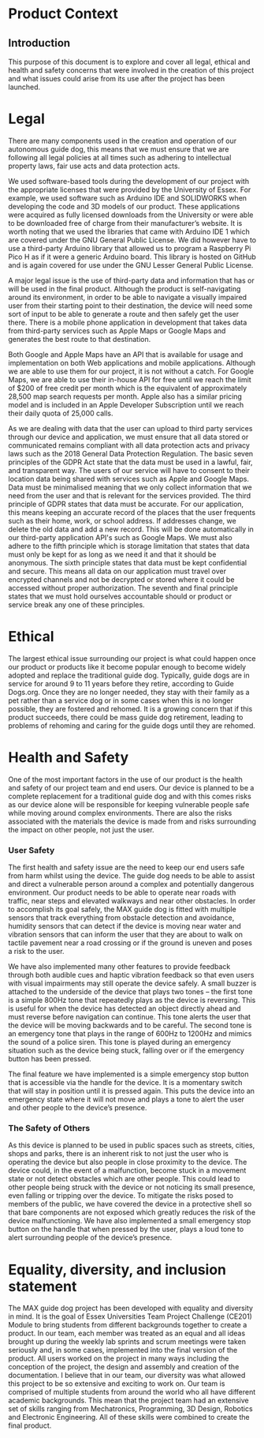 # Product Context

## Introduction

This purpose of this document is to explore and cover all legal, ethical and health and safety concerns that were involved in the creation of this project and what issues could arise from its use after the project has been launched. 

# Legal

There are many components used in the creation and operation of our autonomous guide dog, this means that we must ensure that we are following all legal policies at all times such as adhering to intellectual property laws, fair use acts and data protection acts.

We used software-based tools during the development of our project with the appropriate licenses that were provided by the University of Essex. For example, we used software such as Arduino IDE and SOLIDWORKS when developing the code and 3D models of our product. These applications were acquired as fully licensed downloads from the University or were able to be downloaded free of charge from their manufacturer’s website. It is worth noting that we used the libraries that came with Arduino IDE 1 which are covered under the GNU General Public License. We did however have to use a third-party Arduino library that allowed us to program a Raspberry Pi Pico H as if it were a generic Arduino board. This library is hosted on GitHub and is again covered for use under the GNU Lesser General Public License.

A major legal issue is the use of third-party data and information that has or will be used in the final product. Although the product is self-navigating around its environment, in order to be able to navigate a visually impaired user from their starting point to their destination, the device will need some sort of input to be able to generate a route and then safely get the user there. There is a mobile phone application in development that takes data from third-party services such as Apple Maps or Google Maps and generates the best route to that destination.

Both Google and Apple Maps have an API that is available for usage and implementation on both Web applications and mobile applications. Although we are able to use them for our project, it is not without a catch. For Google Maps, we are able to use their in-house API for free until we reach the limit of $200 of free credit per month which is the equivalent of approximately 28,500 map search requests per month. Apple also has a similar pricing model and is included in an Apple Developer Subscription until we reach their daily quota of 25,000 calls.

As we are dealing with data that the user can upload to third party services through our device and application, we must ensure that all data stored or communicated remains compliant with all data protection acts and privacy laws such as the 2018 General Data Protection Regulation. The basic seven principles of the GDPR Act state that the data must be used in a lawful, fair, and transparent way. The users of our service will have to consent to their location data being shared with services such as Apple and Google Maps. Data must be minimalised meaning that we only collect information that we need from the user and that is relevant for the services provided. The third principle of GDPR states that data must be accurate. For our application, this means keeping an accurate record of the places that the user frequents such as their home, work, or school address. If addresses change, we delete the old data and add a new record. This will be done automatically in our third-party application API's such as Google Maps. We must also adhere to the fifth principle which is storage limitation that states that data must only be kept for as long as we need it and that it should be anonymous. The sixth principle states that data must be kept confidential and secure. This means all data on our application must travel over encrypted channels and not be decrypted or stored where it could be accessed without proper authorization. The seventh and final principle states that we must hold ourselves accountable should or product or service break any one of these principles.

# Ethical

The largest ethical issue surrounding our project is what could happen once our product or products like it become popular enough to become widely adopted and replace the traditional guide dog. Typically, guide dogs are in service for around 9 to 11 years before they retire, according to Guide Dogs.org. Once they are no longer needed, they stay with their family as a pet rather than a service dog or in some cases when this is no longer possible, they are fostered and rehomed. It is a growing concern that if this product succeeds, there could be mass guide dog retirement, leading to problems of rehoming and caring for the guide dogs until they are rehomed.

# Health and Safety

One of the most important factors in the use of our product is the health and safety of our project team and end users. Our device is planned to be a complete replacement for a traditional guide dog and with this comes risks as our device alone will be responsible for keeping vulnerable people safe while moving around complex environments. There are also the risks associated with the materials the device is made from and risks surrounding the impact on other people, not just the user.

### User Safety

The first health and safety issue are the need to keep our end users safe from harm whilst using the device. The guide dog needs to be able to assist and direct a vulnerable person around a complex and potentially dangerous environment. Our product needs to be able to operate near roads with traffic, near steps and elevated walkways and near other obstacles. In order to accomplish its goal safely, the MAX guide dog is fitted with multiple sensors that track everything from obstacle detection and avoidance, humidity sensors that can detect if the device is moving near water and vibration sensors that can inform the user that they are about to walk on tactile pavement near a road crossing or if the ground is uneven and poses a risk to the user. 

We have also implemented many other features to provide feedback through both audible cues and haptic vibration feedback so that even users with visual impairments may still operate the device safely. A small buzzer is attached to the underside of the device that plays two tones – the first tone is a simple 800Hz tone that repeatedly plays as the device is reversing. This is useful for when the device has detected an object directly ahead and must reverse before navigation can continue. This tone alerts the user that the device will be moving backwards and to be careful. The second tone is an emergency tone that plays in the range of 600Hz to 1200Hz and mimics the sound of a police siren. This tone is played during an emergency situation such as the device being stuck, falling over or if the emergency button has been pressed.

The final feature we have implemented is a simple emergency stop button that is accessible via the handle for the device. It is a momentary switch that will stay in position until it is pressed again. This puts the device into an emergency state where it will not move and plays a tone to alert the user and other people to the device’s presence.

### The Safety of Others

As this device is planned to be used in public spaces such as streets, cities, shops and parks, there is an inherent risk to not just the user who is operating the device but also people in close proximity to the device. The device could, in the event of a malfunction, become stuck in a movement state or not detect obstacles which are other people. This could lead to other people being struck with the device or not noticing its small presence, even falling or tripping over the device.
To mitigate the risks posed to members of the public, we have covered the device in a protective shell so that bare components are not exposed which greatly reduces the risk of the device malfunctioning. We have also implemented a small emergency stop button on the handle that when pressed by the user, plays a loud tone to alert surrounding people of the device’s presence.

# Equality, diversity, and inclusion statement

The MAX guide dog project has been developed with equality and diversity in mind. It is the goal of Essex Universities Team Project Challenge (CE201) Module to bring students from different backgrounds together to create a product. In our team, each member was treated as an equal and all ideas brought up during the weekly lab sprints and scrum meetings were taken seriously and, in some cases, implemented into the final version of the product. All users worked on the project in many ways including the conception of the project, the design and assembly and creation of the documentation. I believe that in our team, our diversity was what allowed this project to be so extensive and exciting to work on. Our team is comprised of multiple students from around the world who all have different academic backgrounds. This mean that the project team had an extensive set of skills ranging from Mechatronics, Programming, 3D Design, Robotics and Electronic Engineering. All of these skills were combined to create the final product.
